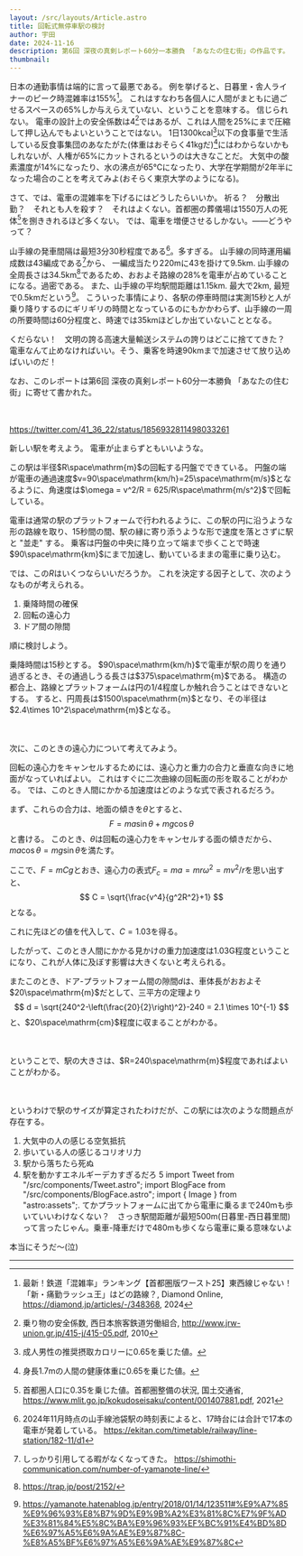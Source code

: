 ```yaml
---
layout: /src/layouts/Article.astro
title: 回転式無停車駅の検討
author: 宇田
date: 2024-11-16
description: 第6回 深夜の真剣レポート60分一本勝負 「あなたの住む街」の作品です。
thumbnail:
---
```

日本の通勤事情は端的に言って最悪である。
例を挙げると、日暮里・舎人ライナーのピーク時混雑率は155%[^1]。
これはすなわち各個人に人間がまともに過ごせるスペースの65%しか与えらえていない、ということを意味する。
信じられない。
電車の設計上の安全係数は4[^2]ではあるが、これは人間を25%にまで圧縮して押し込んでもよいということではない。
1日1300kcal[^3]以下の食事量で生活している反食事集団のあなたがた(体重はおそらく41kgだ)[^4]にはわからないかもしれないが、人権が65%にカットされるというのは大きなことだ。
大気中の酸素濃度が14%になったり、水の沸点が65℃になったり、大学在学期間が2年半になった場合のことを考えてみよ(おそらく東京大学のようになる)。

さて、では、電車の混雑率を下げるにはどうしたらいいか。
祈る？　分散出勤？　それとも人を殺す？　それはよくない。首都圏の葬儀場は1550万人の死体[^5]を捌ききれるほど多くない。
では、電車を増便させるしかない。――どうやって？

山手線の発車間隔は最短3分30秒程度である[^6]。多すぎる。
山手線の同時運用編成数は43編成である[^7]から、
一編成当たり220mに43を掛けて9.5km. 山手線の全周長さは34.5km[^8]であるため、おおよそ路線の28%を電車が占めていることになる。過密である。
また、山手線の平均駅間距離は1.15km. 最大で2km, 最短で0.5kmだという[^9]。
こういった事情により、各駅の停車時間は実測15秒と人が乗り降りするのにギリギリの時間となっているのにもかかわらず、山手線の一周の所要時間は60分程度と、時速では35kmほどしか出ていないこととなる。

くだらない！　文明の誇る高速大量輸送システムの誇りはどこに捨ててきた？　電車なんて止めなければいい。そう、乗客を時速90kmまで加速させて放り込めばいいのだ！

なお、このレポートは第6回 深夜の真剣レポート60分一本勝負 「あなたの住む街」に寄せて書かれた。

　

https://twitter.com/41_36_22/status/1856932811498033261

新しい駅を考えよう。
電車が止まらずともいいような。

この駅は半径$R\space\mathrm{m}$の回転する円盤でできている。
円盤の端が電車の通過速度$v=90\space\mathrm{km/h}=25\space\mathrm{m/s}$となるように、角速度は$\omega = v^2/R = 625/R\space\mathrm{m/s^2}$で回転している。

電車は通常の駅のプラットフォームで行われるように、この駅の円に沿うような形の路線を取り、15秒間の間、駅の縁に寄り添うような形で速度を落とさずに駅と "並走" する。
乗客は円盤の中央に降り立って端まで歩くことで時速$90\space\mathrm{km}$にまで加速し、動いているままの電車に乗り込む。

では、この$R$はいくつならいいだろうか。
これを決定する因子として、次のようなものが考えられる。
1. 乗降時間の確保
2. 回転の遠心力
3. ドア間の隙間

順に検討しよう。

乗降時間は$15$秒とする。
$90\space\mathrm{km/h}$で電車が駅の周りを通り過ぎるとき、その通過しうる長さは$375\space\mathrm{m}$である。
構造の都合上、路線とプラットフォームは円の$1/4$程度しか触れ合うことはできないとする。
すると、円周長は$1500\space\mathrm{m}$となり、その半径は$2.4\times 10^2\space\mathrm{m}$となる。

　

次に、このときの遠心力について考えてみよう。

回転の遠心力をキャンセルするためには、遠心力と重力の合力と垂直な向きに地面がなっていればよい。
これはすぐに二次曲線の回転面の形を取ることがわかる。
では、このとき人間にかかる加速度はどのような式で表されるだろう。

まず、これらの合力は、地面の傾きを$\theta$とすると、
$$
F = ma\sin{\theta} + mg\cos{\theta}
$$
と書ける。
このとき、$\theta$は回転の遠心力をキャンセルする面の傾きだから、$ma\cos{\theta} = mg\sin\theta$を満たす。

ここで、$F=mCg$とおき、遠心力の表式$F_c = ma = mr\omega^2 = mv^2/r$を思い出すと、
$$
C = \sqrt{\frac{v^4}{g^2R^2}+1}
$$
となる。

これに先ほどの値を代入して、$C=1.03$を得る。

したがって、このとき人間にかかる見かけの重力加速度は1.03G程度ということになり、これが人体に及ぼす影響は大きくないと考えられる。

またこのとき、ドア-プラットフォーム間の隙間$d$は、車体長がおおよそ$20\space\mathrm{m}$だとして、三平方の定理より
$$
d = \sqrt{240^2-\left(\frac{20}{2}\right)^2}-240 = 2.1 \times 10^{-1}
$$
と、$20\space\mathrm{cm}$程度に収まることがわかる。

　

ということで、駅の大きさは、$R=240\space\mathrm{m}$程度であればよいことがわかる。

　

というわけで駅のサイズが算定されたわけだが、この駅には次のような問題点が存在する。

1. 大気中の人の感じる空気抵抗
2. 歩いている人の感じるコリオリ力
3. 駅から落ちたら死ぬ
4. 駅を動かすエネルギーデカすぎるだろ
5
import Tweet from "/src/components/Tweet.astro";
import BlogFace from "/src/components/BlogFace.astro";
import { Image } from "astro:assets";. てかプラットフォームに出てから電車に乗るまで240mも歩いていいわけなくない？　さっき駅間距離が最短500m(日暮里-西日暮里間)って言ったじゃん。乗車-降車だけで480mも歩くなら電車に乗る意味ないよ

本当にそうだ～(泣)


---

[^1]: 最新！鉄道「混雑率」ランキング【首都圏版ワースト25】東西線じゃない！「新・痛勤ラッシュ王」はどの路線？,  Diamond Online, https://diamond.jp/articles/-/348368, 2024
[^2]: 乗り物の安全係数, 西日本旅客鉄道労働組合, http://www.jrw-union.gr.jp/415-j/415-05.pdf, 2010
[^3]: 成人男性の推奨摂取カロリーに0.65を乗じた値。
[^4]: 身長1.7mの人間の健康体重に0.65を乗じた値。
[^5]: 首都圏人口に0.35を乗じた値。首都圏整備の状況, 国土交通省, https://www.mlit.go.jp/kokudoseisaku/content/001407881.pdf, 2021
[^6]: 2024年11月時点の山手線池袋駅の時刻表によると、17時台には合計で17本の電車が発着している。 https://ekitan.com/timetable/railway/line-station/182-11/d1
[^7]: しっかり引用してる暇がなくなってきた。 https://shimothi-communication.com/number-of-yamanote-line/
[^8]: https://trap.jp/post/2152/
[^9]: https://yamanote.hatenablog.jp/entry/2018/01/14/123511#%E9%A7%85%E9%96%93%E8%B7%9D%E9%9B%A2%E3%81%8C%E7%9F%AD%E3%81%84%E5%8C%BA%E9%96%93%EF%BC%91%E4%BD%8D%E6%97%A5%E6%9A%AE%E9%87%8C-%E8%A5%BF%E6%97%A5%E6%9A%AE%E9%87%8C
[^10]: https://www.natureasia.com/ja-jp/ndigest/v8/n8